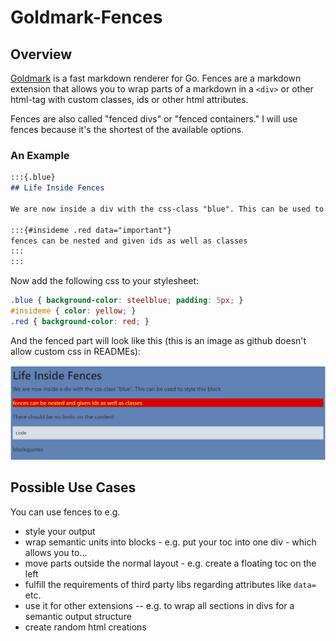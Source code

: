 # Goldmark-Fences

## Overview

[Goldmark](https://github.com/yuin/goldmark) is a fast markdown renderer for Go. Fences are a markdown extension that allows you to wrap parts of a markdown in a `<div>` or other html-tag with custom classes, ids or other html attributes.

Fences are also called "fenced divs" or "fenced containers." I will use fences because it's the shortest of the available options.

### An Example

```markdown
:::{.blue}
## Life Inside Fences

We are now inside a div with the css-class "blue". This can be used to style this block

:::{#insideme .red data="important"}
fences can be nested and given ids as well as classes
:::
:::
```

Now add the following css to your stylesheet:

```css
.blue { background-color: steelblue; padding: 5px; }
#insideme { color: yellow; }
.red { background-color: red; }
```

And the fenced part will look like this (this is an image as github doesn't allow custom css in READMEs):

![](assets/Screenshot%202022-10-14%20001453.png)

## Possible Use Cases

You can use fences to e.g.

* style your output
* wrap semantic units into blocks - e.g. put your toc into one div - which allows you to...
* move parts outside the normal layout - e.g. create a floating toc on the left
* fulfill the requirements of third party libs regarding attributes like `data=` etc.
* use it for other extensions -- e.g. to wrap all sections in divs for a semantic output structure
* create random html creations
